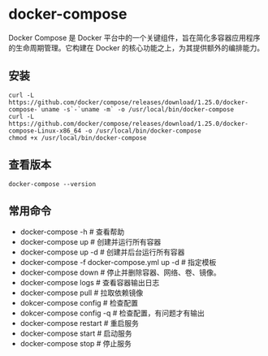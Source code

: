# docker-compose
Docker Compose 是 Docker 平台中的一个关键组件，旨在简化多容器应用程序的生命周期管理。它构建在 Docker 的核心功能之上，为其提供额外的编排能力。


## 安装

```shell
curl -L https://github.com/docker/compose/releases/download/1.25.0/docker-compose-`uname -s`-`uname -m` -o /usr/local/bin/docker-compose
curl -L https://github.com/docker/compose/releases/download/1.25.0/docker-compose-Linux-x86_64 -o /usr/local/bin/docker-compose
chmod +x /usr/local/bin/docker-compose
```

## 查看版本

```shell
docker-compose --version
```

## 常用命令

- docker-compose -h # 查看帮助
- docker-compose up # 创建并运行所有容器
- docker-compose up -d # 创建并后台运行所有容器
- docker-compose -f docker-compose.yml up -d # 指定模板
- docker-compose down # 停止并删除容器、网络、卷、镜像。
- docker-compose logs # 查看容器输出日志
- docker-compose pull # 拉取依赖镜像
- dokcer-compose config # 检查配置
- dokcer-compose config -q # 检查配置，有问题才有输出
- docker-compose restart # 重启服务
- docker-compose start # 启动服务
- docker-compose stop # 停止服务

